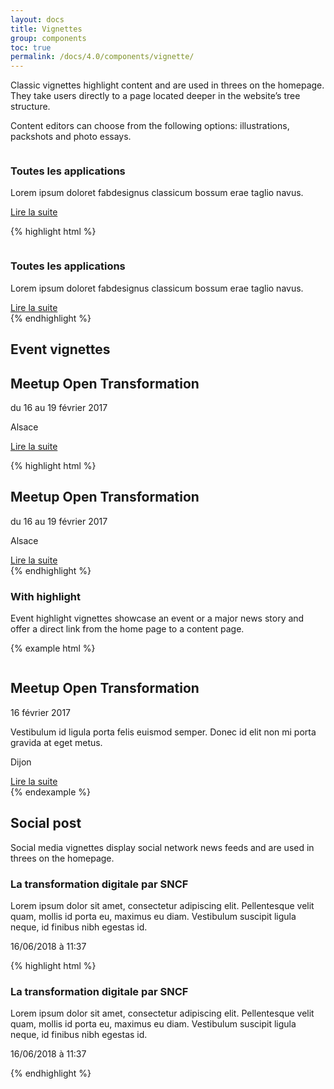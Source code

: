```yaml
---
layout: docs
title: Vignettes
group: components
toc: true
permalink: /docs/4.0/components/vignette/
---
```


Classic vignettes highlight content and are used in threes on the homepage. They take users directly to a page located deeper in the website’s tree structure.

Content editors can choose from the following options: illustrations, packshots and photo essays.
<div class="bd-example">
<div class="row">
<div class="col-sm-4">
  <img alt=""  class="w-100 mb-4 rounded" src="https://dummyimage.com/240x158/000/fff" />
  <div>
    <h3 class="text-gray500 mb-2">Toutes les applications</h3>
    <p class="mb-3">Lorem ipsum doloret fabdesignus classicum bossum erae taglio navus.</p>
    <a href="#" class="btn btn-link">Lire la suite <i class="icons-arrow-next icons-size-x5 ml-2" aria-hidden="true"></i></a>
  </div>
</div>
</div>
</div>

{% highlight html %}
<div>
  <img alt=""  class="w-100 mb-4 rounded" src="https://dummyimage.com/240x158/000/fff" />
  <div>
    <h3 class="text-gray500 mb-2">Toutes les applications</h3>
    <p class="mb-3">Lorem ipsum doloret fabdesignus classicum bossum erae taglio navus.</p>
    <a href="#" class="btn btn-link">Lire la suite <i class="icons-arrow-next icons-size-x5 ml-2" aria-hidden="true"></i></a>
  </div>
</div>
{% endhighlight %}

## Event vignettes
<div class="bd-example bg-light">
<div class="row">
  <div class="col-12 col-md-4">
    <div class="p-5 bg-white d-flex flex-column">
      <h2 class="display-2">Meetup Open Transformation</h2>
      <p class="order-0 mb-1 text-sm text-uppercase">du 16 au 19 février 2017</p>
      <p class="mb-3"><i class="icons-localisation-pin"></i> Alsace</p>
      <a href="#" class="btn btn-link">Lire la suite <i class="icons-arrow-next icons-size-x5 ml-2" aria-hidden="true"></i></a>
    </div>
  </div>
</div>
</div>

{% highlight html %}
<div class="row">
  <div class="col-12 col-md-4">
    <div class="p-5 bg-white d-flex flex-column">
      <h2 class="display-2">Meetup Open Transformation</h2>
      <p class="order-0 mb-1 text-sm text-uppercase">du 16 au 19 février 2017</p>
      <p class="mb-3"><i class="icons-localisation-pin"></i> Alsace</p>
      <a href="#" class="btn btn-link">Lire la suite <i class="icons-arrow-next icons-size-x5 ml-2" aria-hidden="true"></i></a>
    </div>
  </div>
</div>
{% endhighlight %}

### With highlight

Event highlight vignettes showcase an event or a major news story and offer a direct link from the home page to a content page.

{% example html %}
<div class="row">
  <div class="col-12 col-md-6">
    <img alt=""  class="w-100" src="https://dummyimage.com/640x383/000/fff" />
  </div>
  <div class="col-12 col-md-6">
    <div class="gy-md-5 gr-md-5 d-flex flex-column">
      <h2 class="order-1 display-2">Meetup Open Transformation</h2>
      <p class="order-0 text-sm text-uppercase">16 février 2017</p>
      <p class="order-2 mb-3">Vestibulum id ligula porta felis euismod semper. Donec id elit non mi porta gravida at eget metus.</p>
      <p class="order-3 mb-3">Dijon</p>
      <a href="#" class="order-4 btn btn-link">Lire la suite <i class="icons-arrow-next icons-size-x5 ml-2" aria-hidden="true"></i></a>
    </div>
  </div>
</div>
{% endexample %}

## Social post

Social media vignettes display social network news feeds and are used in threes on the homepage.

<div class="bd-example bg-light">
<div class="row">
  <div class="col-12 col-md-4">
    <div class="p-5 bg-white">
      <h3 class="text-sm text-uppercase text-primary font-weight-medium">La transformation digitale par SNCF</h3>
      <p class="mb-3">Lorem ipsum dolor sit amet, consectetur adipiscing elit. Pellentesque velit quam, mollis id porta eu, maximus eu diam. Vestibulum suscipit ligula neque, id finibus nibh egestas id.</p>
      <p class="mb-0"><i class="icons-twitter mr-2" aria-hidden="true"></i> 16/06/2018 à 11:37</p>
    </div>
  </div>
</div>
</div>

{% highlight html %}
<div class="row">
  <div class="col-12 col-md-4">
    <div class="p-5 bg-white">
      <h3 class="text-sm text-uppercase text-primary font-weight-medium">La transformation digitale par SNCF</h3>
      <p class="mb-3">Lorem ipsum dolor sit amet, consectetur adipiscing elit. Pellentesque velit quam, mollis id porta eu, maximus eu diam. Vestibulum suscipit ligula neque, id finibus nibh egestas id.</p>
      <p class="mb-0"><i class="icons-twitter mr-2" aria-hidden="true"></i> 16/06/2018 à 11:37</p>
    </div>
  </div>
</div>
{% endhighlight %}


